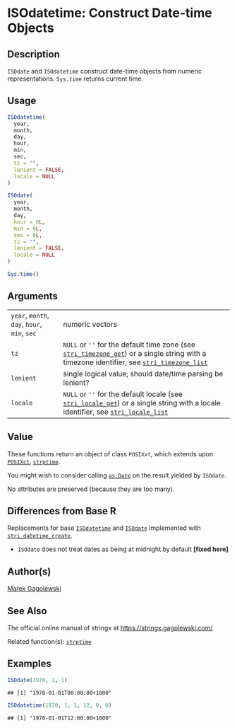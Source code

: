 # ISOdatetime: Construct Date-time Objects

## Description

`ISOdate` and `ISOdatetime` construct date-time objects from numeric representations. `Sys.time` returns current time.

## Usage

``` r
ISOdatetime(
  year,
  month,
  day,
  hour,
  min,
  sec,
  tz = "",
  lenient = FALSE,
  locale = NULL
)

ISOdate(
  year,
  month,
  day,
  hour = 0L,
  min = 0L,
  sec = 0L,
  tz = "",
  lenient = FALSE,
  locale = NULL
)

Sys.time()
```

## Arguments

|                                              |                                                                                                                                                                                                                                                                         |
|----------------------------------------------|-------------------------------------------------------------------------------------------------------------------------------------------------------------------------------------------------------------------------------------------------------------------------|
| `year`, `month`, `day`, `hour`, `min`, `sec` | numeric vectors                                                                                                                                                                                                                                                         |
| `tz`                                         | `NULL` or `''` for the default time zone (see [`stri_timezone_get`](https://stringi.gagolewski.com/rapi/stri_timezone_set.html)) or a single string with a timezone identifier, see [`stri_timezone_list`](https://stringi.gagolewski.com/rapi/stri_timezone_list.html) |
| `lenient`                                    | single logical value; should date/time parsing be lenient?                                                                                                                                                                                                              |
| `locale`                                     | `NULL` or `''` for the default locale (see [`stri_locale_get`](https://stringi.gagolewski.com/rapi/stri_locale_set.html)) or a single string with a locale identifier, see [`stri_locale_list`](https://stringi.gagolewski.com/rapi/stri_locale_list.html)              |

## Value

These functions return an object of class `POSIXxt`, which extends upon [`POSIXct`](https://stat.ethz.ch/R-manual/R-devel/library/base/help/POSIXct.html), [`strptime`](strptime.md).

You might wish to consider calling [`as.Date`](https://stat.ethz.ch/R-manual/R-devel/library/base/html/as.Date.html) on the result yielded by `ISOdate`.

No attributes are preserved (because they are too many).

## Differences from Base R

Replacements for base [`ISOdatetime`](https://stat.ethz.ch/R-manual/R-devel/library/base/help/ISOdatetime.html) and [`ISOdate`](https://stat.ethz.ch/R-manual/R-devel/library/base/help/ISOdate.html) implemented with [`stri_datetime_create`](https://stringi.gagolewski.com/rapi/stri_datetime_create.html).

-   `ISOdate` does not treat dates as being at midnight by default **\[fixed here\]**

## Author(s)

[Marek Gagolewski](https://www.gagolewski.com/)

## See Also

The official online manual of <span class="pkg">stringx</span> at <https://stringx.gagolewski.com/>

Related function(s): [`strptime`](strptime.md)

## Examples




```r
ISOdate(1970, 1, 1)
```

```
## [1] "1970-01-01T00:00:00+1000"
```

```r
ISOdatetime(1970, 1, 1, 12, 0, 0)
```

```
## [1] "1970-01-01T12:00:00+1000"
```
